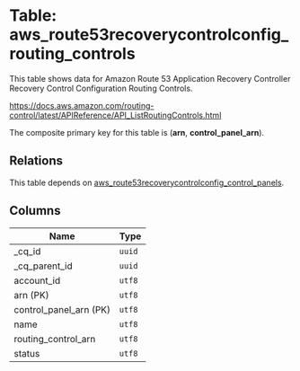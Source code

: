 # Table: aws_route53recoverycontrolconfig_routing_controls

This table shows data for Amazon Route 53 Application Recovery Controller Recovery Control Configuration Routing Controls.

https://docs.aws.amazon.com/routing-control/latest/APIReference/API_ListRoutingControls.html

The composite primary key for this table is (**arn**, **control_panel_arn**).

## Relations

This table depends on [aws_route53recoverycontrolconfig_control_panels](aws_route53recoverycontrolconfig_control_panels.md).

## Columns

| Name          | Type          |
| ------------- | ------------- |
|_cq_id|`uuid`|
|_cq_parent_id|`uuid`|
|account_id|`utf8`|
|arn (PK)|`utf8`|
|control_panel_arn (PK)|`utf8`|
|name|`utf8`|
|routing_control_arn|`utf8`|
|status|`utf8`|